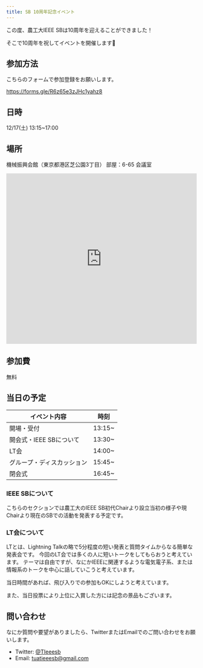 ```yaml
---
title: SB 10周年記念イベント
---
```


この度、農工大IEEE SBは10周年を迎えることができました！

そこで10周年を祝してイベントを開催します🎉

## 参加方法
こちらのフォームで参加登録をお願いします。

https://forms.gle/R6z65e3zJHc1yahz8

## 日時
12/17(土) 13:15~17:00

## 場所
機械振興会館（東京都港区芝公園3丁目）
部屋：6-65 会議室

<iframe src="https://www.google.com/maps/embed?pb=!1m18!1m12!1m3!1d3241.701628342788!2d139.74308911596233!3d35.65972218019939!2m3!1f0!2f0!3f0!3m2!1i1024!2i768!4f13.1!3m3!1m2!1s0x60188b962f6eb565%3A0x684b0d455a2c999b!2z5qmf5qKw5oyv6IiI5Lya6aSo!5e0!3m2!1sja!2sjp!4v1670084769344!5m2!1sja!2sjp" width="100%" height="450" style="border:0;" allowfullscreen="" loading="lazy" referrerpolicy="no-referrer-when-downgrade"></iframe>

## 参加費
無料

## 当日の予定

| イベント内容               | 時刻   |
| -------------------------- | ------ |
| 開場・受付                 | 13:15~ |
| 開会式・IEEE SBについて    | 13:30~ |
| LT会                       | 14:00~ |
| グループ・ディスカッション | 15:45~ |
| 閉会式                     | 16:45~ |

### IEEE SBについて
こちらのセクションでは農工大のIEEE SB初代Chairより設立当初の様子や現Chairより現在のSBでの活動を発表する予定です。


### LT会について
LTとは、Lightning Talkの略で5分程度の短い発表と質問タイムからなる簡単な発表会です。
今回のLT会では多くの人に短いトークをしてもらおうと考えています。
テーマは自由ですが、なにかIEEEに関連するような電気電子系、または情報系のトークを中心に話していこうと考えています。

当日時間があれば、飛び入りでの参加もOKにしようと考えています。

また、当日投票により上位に入賞した方には記念の景品もございます。

## 問い合わせ
なにか質問や要望がありましたら、TwitterまたはEmailでのご問い合わせをお願いします。

* Twitter: [@TIeeesb](https://twitter.com/TIeeesb)
* Email: [tuatieeesb@gmail.com](mailto:tuatieeesb@gmail.com)
